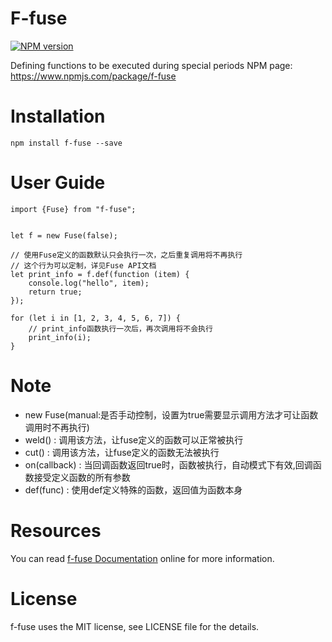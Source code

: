 # F-fuse

[![NPM version](https://img.shields.io/npm/v/f-fuse.svg)](https://www.npmjs.com/package/f-fuse)

Defining functions to be executed during special periods
NPM page: https://www.npmjs.com/package/f-fuse

# Installation

```
npm install f-fuse --save
```

# User Guide

```
import {Fuse} from "f-fuse";


let f = new Fuse(false);

// 使用Fuse定义的函数默认只会执行一次，之后重复调用将不再执行
// 这个行为可以定制，详见Fuse API文档
let print_info = f.def(function (item) {
    console.log("hello", item);
    return true;
});

for (let i in [1, 2, 3, 4, 5, 6, 7]) {
    // print_info函数执行一次后，再次调用将不会执行
    print_info(i);
}
```

# Note

- new Fuse(manual:是否手动控制，设置为true需要显示调用方法才可让函数调用时不再执行)
- weld() : 调用该方法，让fuse定义的函数可以正常被执行
- cut() : 调用该方法，让fuse定义的函数无法被执行
- on(callback) : 当回调函数返回true时，函数被执行，自动模式下有效,回调函数接受定义函数的所有参数
- def(func) : 使用def定义特殊的函数，返回值为函数本身

# Resources

You can read [f-fuse Documentation](https://github.com/SystemLight/f-fuse) online for more information.

# License

f-fuse uses the MIT license, see LICENSE file for the details.
